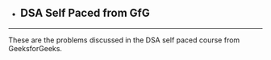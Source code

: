 - <h2>DSA Self Paced from GfG</h2>
<hr>

These are the problems discussed in the DSA self paced course from GeeksforGeeks.

<!---
using-namespace-ruhul/using-namespace-ruhul is a ✨ special ✨ repository because its `README.md` (this file) appears on your GitHub profile.
You can click the Preview link to take a look at your changes.
--->
